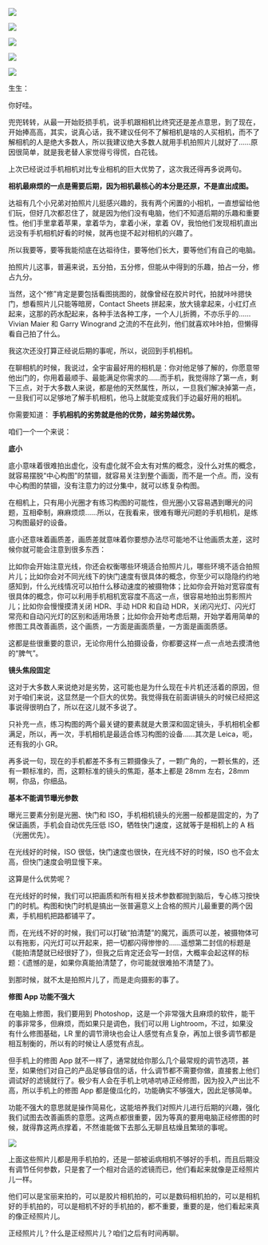[![](https://static001.geekbang.org/resource/image/yy/b9/yy4c7056d812b5273e26951fa774a0b9.jpg?wh=750x360)](http://time.geekbang.org/column/article/488914)

[![](https://static001.geekbang.org/resource/image/13/e9/13911fbd19272cae51512d9856c8a5e9.jpg?wh=750x360)](http://time.geekbang.org/column/article/489210)

[![](https://static001.geekbang.org/resource/image/a4/b5/a4e236b22c3dff647730bd8870c244b5.jpg?wh=750x360)](http://time.geekbang.org/column/article/490608)

[![](https://static001.geekbang.org/resource/image/5b/7f/5b62318e97346b4901b05c23f8c7e57f.jpg?wh=750x360)](http://time.geekbang.org/column/article/490625)

[![](https://static001.geekbang.org/resource/image/62/01/62b96f17a9e9bde4142e11dd6d2e6e01.jpg?wh=750x360)](http://time.geekbang.org/column/article/490642)

生生：

你好哇。

兜兜转转，从最一开始贬损手机，说手机跟相机比终究还是差点意思，到了现在，开始捧高高，其实，说真心话，我不建议任何不了解相机是啥的人买相机，而不了解相机的人是绝大多数人，所以我建议绝大多数人就用手机拍照片儿就好了……原因很简单，就是我老替人家觉得亏得慌，白花钱。

上次已经说过手机相机对比专业相机的巨大优势了，这次我还得再多说两句。

**相机最麻烦的一点是需要后期，因为相机最核心的本分是还原，不是直出成图。**

达祖有几个小兄弟对拍照片儿挺感兴趣的，我有两个闲置的小相机，一直想留给他们玩，但好几次都忍住了，就是因为他们没有电脑，他们不知道后期的乐趣和重要性。他们手里拿着苹果，拿着华为，拿着小米，拿着 OV，我怕他们发现相机直出远没有手机相机好看的时候，就再也提不起对相机的兴趣了。

所以我要等，要等我能彻底在达祖待住，要等他们长大，要等他们有自己的电脑。

拍照片儿这事，普遍来说，五分拍，五分修，但能从中得到的乐趣，拍占一分，修占九分。

当然，这个“修”肯定是要包括看图挑图的，就像曾经在胶片时代，拍就咔咔摁快门，想看照片儿只能等暗房，Contact Sheets 拼起来，放大镜拿起来，小红灯点起来，这那的药水配起来，各种手法各种工序，一个人儿折腾，不亦乐乎的……Vivian Maier 和 Garry Winogrand 之流的不在此列，他们就喜欢咔咔拍，但懒得看自己拍了什么。

我这次还没打算正经说后期的事呢，所以，说回到手机相机。

在聊相机的时候，我说过，全宇宙最好用的相机是：你对他足够了解的，你愿意带他出门的，你用着最顺手、最能满足你需求的……而手机，我觉得除了第一点，剩下三点，对于大多数人来说，都是他的天然属性，所以，一旦我们解决掉第一点，一旦我们可以足够地了解手机相机，他马上就能变成我们手边最好用的相机。

你需要知道： **手机相机的劣势就是他的优势，越劣势越优势。**

咱们一个一个来说：

**底小**

底小意味着很难拍出虚化，没有虚化就不会太有对焦的概念，没什么对焦的概念，就容易摆脱“中心构图”的禁锢，就容易关注到整个画面，而不是一个点。而，没有中心构图的禁锢，没有注意力的过分集中，就可以练复杂构图。

在相机上，只有用小光圈才有练习构图的可能性，但光圈小又容易遇到曝光的问题，互相牵制，麻麻烦烦……所以，在我看来，很难有曝光问题的手机相机，是练习构图最好的设备。

底小还意味着画质差，画质差就意味着你要想办法尽可能地不让他画质太差，这时候你就可能会注意到很多东西：

比如你会开始注意光线，你还会权衡哪些环境适合拍照片儿，哪些环境不适合拍照片儿；比如你会对不同光线下的快门速度有很具体的概念，你至少可以隐隐约约地感知到，什么光线情况可以拍什么移动速度的被摄物体；比如你会开始对宽容度有很具体的概念，你可以利用手机相机宽容度不高这一点，很容易地拍出剪影照片儿；比如你会慢慢摸清关闭 HDR、手动 HDR 和自动 HDR，关闭闪光灯、闪光灯常亮和自动闪光灯的区别和适用场景；比如你会开始考虑后期，开始学着用简单的修图工具改善画质，这个画质，一方面是画面质量，一方面是画面质感。

这都是些很重要的意识，无论你用什么拍摄设备，你都要这样一点一点地去摸清他的“脾气”。

**镜头焦段固定**

这对于大多数人来说绝对是劣势，这可能也是为什么现在卡片机还活着的原因，但对于咱们来说，这显然是一个巨大的优势。我觉得我在前面讲镜头的时候已经把这事说得很明白了，所以在这儿就不多说了。

只补充一点，练习构图的两个最关键的要素就是大景深和固定镜头，手机相机全都满足，所以，再一次，手机相机是最适合练习构图的设备……其次是 Leica，呃，还有我的小 GR。

再多说一句，现在的手机都差不多有三颗摄像头了，一颗广角的，一颗长焦的，还有一颗标准的，而，这颗标准的镜头的焦距，基本上都是 28mm 左右，28mm 啊，你品，你细品。

**基本不能调节曝光参数**

曝光三要素分别是光圈、快门和 ISO，手机相机镜头的光圈一般都是固定的，为了保证画质，手机会自动优先压低 ISO，牺牲快门速度，这就等于是相机上的 A 档（光圈优先）。

在光线好的时候，ISO 很低，快门速度也很快，在光线不好的时候，ISO 也不会太高，但快门速度会明显慢下来。

这算是什么优势呢？

在光线好的时候，我们可以把画质和所有相关技术参数都抛到脑后，专心练习按快门的时机。构图和快门时机是搞出一张普遍意义上合格的照片儿最重要的两个因素，手机相机把路都铺平了。

而，在光线不好的时候，我们可以打破“拍清楚”的魔咒，画质可以差，被摄物体可以有拖影，闪光灯可以开起来，把一切都闪得惨惨的……遥想第二封信的标题是《能拍清楚就已经很好了》，但我之后肯定还会写一封信，大概率会起这样的标题：《遗憾的是，如果你真能拍清楚了，你可能就很难拍不清楚了》。

到那时候，就不太是拍照片儿了，而是走向摄影的事了。

**修图 App 功能不强大**

在电脑上修图，我们要用到 Photoshop，这是一个非常强大且麻烦的软件，能干的事非常多，但麻烦，而如果只是调色，我们可以用 Lightroom，不过，如果没有什么修图基础，LR 里的调节滑块也会让人感觉有点复杂，再加上很多调节都是相互制衡的，所以有的时候让人感觉有点乱。

但手机上的修图 App 就不一样了，通常就给你那么几个最常规的调节选项，甚至，如果他们对自己的产品足够自信的话，什么调节都不需要你做，直接套上他们调试好的滤镜就行了。极少有人会在手机上吭哧吭哧正经修图，因为投入产出比不高，所以手机上的修图 App 都是傻瓜化的，功能确实不够强大，因此足够简单。

功能不强大的意思就是操作简易化，这能培养我们对照片儿进行后期的兴趣，强化我们试图去改善画质的意愿。这两点都很重要，因为等真的要用电脑正经修图的时候，就得靠这两点撑着，不然谁能做下去那么无聊且枯燥且繁琐的事呢。

![](https://static001.geekbang.org/resource/image/4c/a9/4cde5303eebae2dd709b72599510efa9.jpg?wh=3333x5000)

上面这些照片儿都是用手机拍的，还是一部被诟病相机不够好的手机，而且后期没有调节任何参数，只是套了一个相对合适的滤镜而已，他们看起来就像是正经照片儿一样。

他们可以是宝丽来拍的，可以是胶片相机拍的，可以是数码相机拍的，可以是相机好的手机拍的，可以是相机不好的手机拍的，都不重要，重要的是，他们看起来真的像正经照片儿。

正经照片儿？什么是正经照片儿？咱们之后有时间再聊。